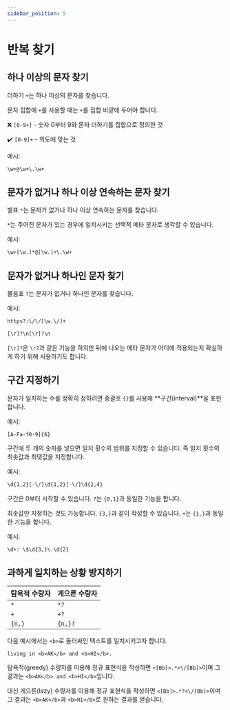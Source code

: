```yaml
---
sidebar_position: 5
---
```


# 반복 찾기

## 하나 이상의 문자 찾기

더하기 `+`는 하나 이상의 문자를 찾습니다.

문자 집합에 `+`를 사용할 때는 `+`를 집합 바깥에 두어야 합니다.

❌ `[0-9+]` - 숫자 0부터 9와 문자 더하기를 집합으로 정의한 것

:heavy_check_mark: `[0-9]+` - 의도에 맞는 것

예시:

```html title="이메일 주소"
\w+@\w+\.\w+
```

## 문자가 없거나 하나 이상 연속하는 문자 찾기

별표 `*`는 문자가 없거나 하나 이상 연속하는 문자를 찾습니다.

`*`는 주어진 문자가 있는 경우에 일치시키는 선택적 메타 문자로 생각할 수 있습니다.

예시:

```html title="이메일 주소"
\w+[\w.]*@[\w.]+\.\w+
```

## 문자가 없거나 하나인 문자 찾기

물음표 `?`는 문자가 없거나 하나인 문자를 찾습니다.

예시:

```html title="URL"
https?:\/\/[\w.\/]+
```

```html title="유닉스 환경에서 빈 줄"
[\r]?\n[\r]?\n
```

`[\r]?`은 `\r?`과 같은 기능을 하지만 뒤에 나오는 메타 문자가 어디에 적용되는지 확실하게 하기 위해 사용하기도 합니다.

## 구간 지정하기

문자가 일치하는 수를 정확히 정하려면 중괄호 `{}`를 사용해 **구간(interval)**을 표현합니다.

예시:

```html title="RGB 값"
[A-Fa-f0-9]{6}
```

구간에 두 개의 숫자를 넣으면 일치 횟수의 범위를 지정할 수 있습니다. 즉 일치 횟수의 최솟값과 최댓값을 지정합니다.

예시:

```html title="날짜"
\d{1,2}[-\/]\d{1,2}[-\/]\d{2,4}
```

구간은 0부터 시작할 수 있습니다. `?`는 `{0,1}`과 동일한 기능을 합니다.

최솟값만 지정하는 것도 가능합니다. `{3,}`과 같이 작성할 수 있습니다. `+`는 `{1,}`과 동일한 기능을 합니다.

예시:

```
\d+: \$\d{3,}\.\d{2}
```

## 과하게 일치하는 상황 방지하기

| 탐욕적 수량자 | 게으른 수량자 |
| ------------- | ------------- |
| `*`           | `*?`          |
| `+`           | `+?`          |
| `{n,}`        | `{n,}?`       |

다음 예시에서는 `<b>`로 둘러싸인 텍스트를 일치시키고자 합니다.

```
living in <b>AK</b> and <b>HI</b>.
```

탐욕적(greedy) 수량자를 이용해 정규 표현식을 작성하면 `<[Bb]>.*<\/[Bb]>`이며 그 결과는 `<b>AK</b> and <b>HI</b>`입니다.

대신 게으른(lazy) 수량자를 이용해 정규 표현식을 작성하면 `<[Bb]>.*?<\/[Bb]>`이며 그 결과는 `<b>AK</b>`과 `<b>HI</b>`로 원하는 결과를 얻습니다.
